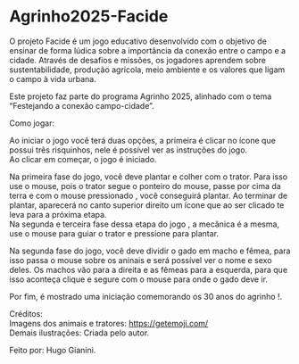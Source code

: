 # Agrinho2025-Facide

O projeto Facide é um jogo educativo desenvolvido com o objetivo de ensinar de forma lúdica sobre a importância da conexão entre o campo e a cidade. Através de desafios e missões, os jogadores aprendem sobre sustentabilidade, produção agrícola, meio ambiente e os valores que ligam o campo à vida urbana.     

Este projeto faz parte do programa Agrinho 2025, alinhado com o tema “Festejando a conexão campo-cidade”.

Como jogar:    

Ao iniciar o jogo você terá duas opções, a primeira é clicar no ícone que possui três risquinhos, nele é possível ver as instruções do jogo.    
Ao clicar em começar, o jogo é iniciado.    

Na primeira fase do jogo, você deve plantar e colher com o trator. Para isso use o mouse, pois o trator segue o ponteiro do mouse, passe por cima da terra e com o mouse pressionado , você conseguirá plantar. Ao terminar de plantar, aparecerá no canto superior direito um ícone que ao ser clicado te leva para a próxima etapa.     
Na segunda e terceira fase dessa etapa do jogo , a mecânica é a mesma, use o mouse para guiar o trator e pressione para plantar.   

Na segunda fase do jogo, você deve dividir o gado em macho e fêmea, para isso passa o mouse sobre os aninais e será possível ver o nome e sexo deles. Os machos vão para a direita e as fêmeas para a esquerda, para que isso aconteça clique e segure com o mouse para onde o gado deve ir.

Por fim, é mostrado uma iniciação comemorando os 30 anos do agrinho !.

Créditos:  
Imagens dos animais e tratores: https://getemoji.com/   
Demais ilustrações: Criada pelo autor.    

Feito por: Hugo Gianini. 
